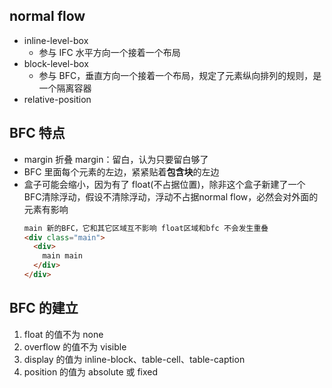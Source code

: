 ## normal flow

- inline-level-box
  - 参与 IFC 水平方向一个接着一个布局
- block-level-box
  - 参与 BFC，垂直方向一个接着一个布局，规定了元素纵向排列的规则，是一个隔离容器
- relative-position

## BFC 特点

- margin 折叠 margin：留白，认为只要留白够了
- BFC 里面每个元素的左边，紧紧贴着**包含块**的左边
- 盒子可能会缩小，因为有了 float(不占据位置)，除非这个盒子新建了一个 BFC清除浮动，假设不清除浮动，浮动不占据normal flow，必然会对外面的元素有影响
  ```html
  main 新的BFC，它和其它区域互不影响 float区域和bfc 不会发生重叠
  <div class="main">
    <div>
      main main
    </div>
  </div>
  ```

## BFC 的建立
1. float 的值不为 none
2. overflow 的值不为 visible
3. display 的值为 inline-block、table-cell、table-caption
4. position 的值为 absolute 或 fixed

